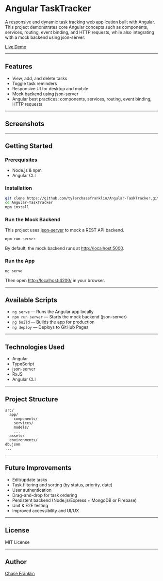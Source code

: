# Angular TaskTracker

A responsive and dynamic task tracking web application built with Angular.  
This project demonstrates core Angular concepts such as components, services, routing, event binding, and HTTP requests, while also integrating with a mock backend using json-server.

[Live Demo](https://tylerchasefranklin.github.io/Angular-TaskTracker/)

---

## Features

- View, add, and delete tasks
- Toggle task reminders
- Responsive UI for desktop and mobile
- Mock backend using json-server
- Angular best practices: components, services, routing, event binding, HTTP requests

---

## Screenshots

<!-- Add screenshots here -->
<!-- ![Task List Screenshot](screenshots/task-list.png) -->
<!-- ![Add Task Screenshot](screenshots/add-task.png) -->

---

## Getting Started

### Prerequisites

- Node.js & npm
- Angular CLI

### Installation

```bash
git clone https://github.com/tylerchasefranklin/Angular-TaskTracker.git
cd Angular-TaskTracker
npm install
```

### Run the Mock Backend

This project uses [json-server](https://github.com/typicode/json-server) to mock a REST API backend.

```bash
npm run server
```

By default, the mock backend runs at [http://localhost:5000](http://localhost:5000).

### Run the App

```bash
ng serve
```

Then open [http://localhost:4200/](http://localhost:4200/) in your browser.

---

## Available Scripts

- `ng serve` — Runs the Angular app locally
- `npm run server` — Starts the mock backend (json-server)
- `ng build` — Builds the app for production
- `ng deploy` — Deploys to GitHub Pages

---

## Technologies Used

- Angular
- TypeScript
- json-server
- RxJS
- Angular CLI

---

## Project Structure

```
src/
  app/
    components/
    services/
    models/
    ...
  assets/
  environments/
db.json
...
```

---

## Future Improvements

- Edit/update tasks
- Task filtering and sorting (by status, priority, date)
- User authentication
- Drag-and-drop for task ordering
- Persistent backend (Node.js/Express + MongoDB or Firebase)
- Unit & E2E testing
- Improved accessibility and UI/UX

---

## License

MIT License

---

## Author

[Chase Franklin](https://github.com/tylerchasefranklin)
